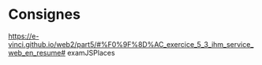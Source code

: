 # Consignes
https://e-vinci.github.io/web2/part5/#%F0%9F%8D%AC_exercice_5_3_ihm_service_web_en_resume# examJSPlaces
